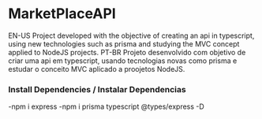 # MarketPlaceAPI
EN-US Project developed with the objective of creating an api in typescript, using new technologies such as prisma and studying the MVC concept applied to NodeJS projects.
PT-BR    Projeto desenvolvido com objetivo de criar uma api em typescript, usando tecnologias novas como prisma e estudar o conceito MVC aplicado a proojetos NodeJS.


### Install Dependencies / Instalar Dependencias 
-npm i express
-npm i prisma typescript @types/express -D
